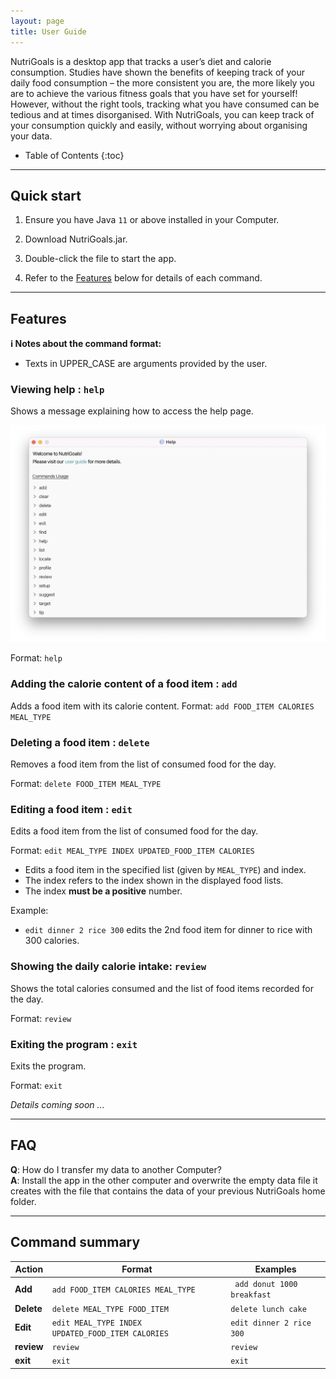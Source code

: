 ```yaml
---
layout: page
title: User Guide
---
```


NutriGoals is a desktop app that tracks a user’s diet and calorie consumption. Studies have shown the benefits of keeping track of your daily food consumption – the more consistent you are, the more likely you are to achieve the various fitness goals that you have set for yourself! However, without the right tools, tracking what you have consumed can be tedious and at times disorganised. With NutriGoals, you can keep track of your consumption quickly and easily, without worrying about organising your data.
* Table of Contents
{:toc}

--------------------------------------------------------------------------------------------------------------------

## Quick start

1. Ensure you have Java `11` or above installed in your Computer.

2. Download NutriGoals.jar.

3. Double-click the file to start the app.

4. Refer to the [Features](#features) below for details of each command.

--------------------------------------------------------------------------------------------------------------------

## Features

<div markdown="block" class="alert alert-info">

**:information_source: Notes about the command format:**<br>

* Texts in UPPER_CASE are arguments provided by the user.

</div>

### Viewing help : `help`

Shows a message explaining how to access the help page.

![help message](images/helpMessage.png)

Format: `help`


### Adding the calorie content of a food item : `add`

Adds a food item with its calorie content.
Format: `add FOOD_ITEM CALORIES MEAL_TYPE`

### Deleting a food item : `delete`

Removes a food item from the list of consumed food for the day.

Format: `delete FOOD_ITEM MEAL_TYPE`

### Editing a food item : `edit`

Edits a food item from the list of consumed food for the day.

Format: `edit MEAL_TYPE INDEX UPDATED_FOOD_ITEM CALORIES`

* Edits a food item in the specified list (given by `MEAL_TYPE`) and index.
* The index refers to the index shown in the displayed food lists.
* The index **must be a positive** number.

Example:

* `edit dinner 2 rice 300` edits the 2nd food item for dinner to rice with 300 calories. 

### Showing the daily calorie intake: `review`

Shows the total calories consumed and the list of food items recorded for the day.

Format: `review`

### Exiting the program : `exit`

Exits the program.

Format: `exit`


_Details coming soon ..._

--------------------------------------------------------------------------------------------------------------------

## FAQ

**Q**: How do I transfer my data to another Computer?<br>
**A**: Install the app in the other computer and overwrite the empty data file it creates with the file that contains the data of your previous NutriGoals home folder.

--------------------------------------------------------------------------------------------------------------------

## Command summary

 Action     | Format                             | Examples
------------|----------------------------------- | --------------------------------------------------------------------  
 **Add**    | `add FOOD_ITEM CALORIES MEAL_TYPE` | ` add donut 1000 breakfast`
 **Delete** | `delete MEAL_TYPE FOOD_ITEM`       |  `delete lunch cake`                                                                         
 **Edit**   | `edit MEAL_TYPE INDEX UPDATED_FOOD_ITEM CALORIES`         | `edit dinner 2 rice 300 ` 
 **review** | `review`                           | `review`                                                                  
 **exit**   | `exit`                             |    `exit`                                                                                                     


